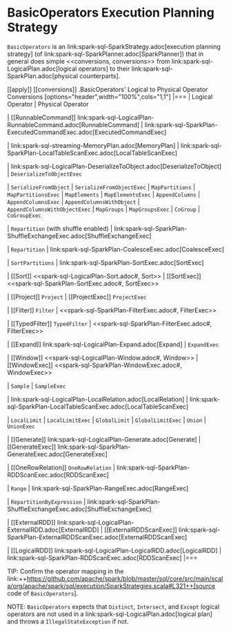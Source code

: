 # BasicOperators Execution Planning Strategy

`BasicOperators` is an link:spark-sql-SparkStrategy.adoc[execution planning strategy] (of link:spark-sql-SparkPlanner.adoc[SparkPlanner]) that in general does simple <<conversions, conversions>> from link:spark-sql-LogicalPlan.adoc[logical operators] to their link:spark-sql-SparkPlan.adoc[physical counterparts].

[[apply]]
[[conversions]]
.BasicOperators' Logical to Physical Operator Conversions
[options="header",width="100%",cols="1,1"]
|===
| Logical Operator
| Physical Operator

| [[RunnableCommand]] link:spark-sql-LogicalPlan-RunnableCommand.adoc[RunnableCommand]
| link:spark-sql-SparkPlan-ExecutedCommandExec.adoc[ExecutedCommandExec]

| link:spark-sql-streaming-MemoryPlan.adoc[MemoryPlan]
| link:spark-sql-SparkPlan-LocalTableScanExec.adoc[LocalTableScanExec]

| link:spark-sql-LogicalPlan-DeserializeToObject.adoc[DeserializeToObject]
| `DeserializeToObjectExec`

| `SerializeFromObject` | `SerializeFromObjectExec`
| `MapPartitions` | `MapPartitionsExec`
| `MapElements` | `MapElementsExec`
| `AppendColumns` | `AppendColumnsExec`
| `AppendColumnsWithObject` | `AppendColumnsWithObjectExec`
| `MapGroups` | `MapGroupsExec`
| `CoGroup` | `CoGroupExec`

| `Repartition` (with shuffle enabled)
| link:spark-sql-SparkPlan-ShuffleExchangeExec.adoc[ShuffleExchangeExec]

| `Repartition`
| link:spark-sql-SparkPlan-CoalesceExec.adoc[CoalesceExec]

| `SortPartitions` | link:spark-sql-SparkPlan-SortExec.adoc[SortExec]

| [[Sort]] <<spark-sql-LogicalPlan-Sort.adoc#, Sort>>
| [[SortExec]] <<spark-sql-SparkPlan-SortExec.adoc#, SortExec>>

| [[Project]] `Project`
| [[ProjectExec]] `ProjectExec`

| [[Filter]] `Filter`
| <<spark-sql-SparkPlan-FilterExec.adoc#, FilterExec>>

| [[TypedFilter]] `TypedFilter`
| <<spark-sql-SparkPlan-FilterExec.adoc#, FilterExec>>

| [[Expand]] link:spark-sql-LogicalPlan-Expand.adoc[Expand]
| `ExpandExec`

| [[Window]] <<spark-sql-LogicalPlan-Window.adoc#, Window>>
| [[WindowExec]] <<spark-sql-SparkPlan-WindowExec.adoc#, WindowExec>>

| `Sample`
| `SampleExec`

| link:spark-sql-LogicalPlan-LocalRelation.adoc[LocalRelation]
| link:spark-sql-SparkPlan-LocalTableScanExec.adoc[LocalTableScanExec]

| `LocalLimit` | `LocalLimitExec`
| `GlobalLimit` | `GlobalLimitExec`
| `Union` | `UnionExec`

| [[Generate]] link:spark-sql-LogicalPlan-Generate.adoc[Generate]
| [[GenerateExec]] link:spark-sql-SparkPlan-GenerateExec.adoc[GenerateExec]

| [[OneRowRelation]] `OneRowRelation`
| link:spark-sql-SparkPlan-RDDScanExec.adoc[RDDScanExec]

| `Range`
| link:spark-sql-SparkPlan-RangeExec.adoc[RangeExec]

| `RepartitionByExpression`
| link:spark-sql-SparkPlan-ShuffleExchangeExec.adoc[ShuffleExchangeExec]

| [[ExternalRDD]] link:spark-sql-LogicalPlan-ExternalRDD.adoc[ExternalRDD]
| [[ExternalRDDScanExec]] link:spark-sql-SparkPlan-ExternalRDDScanExec.adoc[ExternalRDDScanExec]

| [[LogicalRDD]] link:spark-sql-LogicalPlan-LogicalRDD.adoc[LogicalRDD]
| link:spark-sql-SparkPlan-RDDScanExec.adoc[RDDScanExec]
|===

TIP: Confirm the operator mapping in the link:++https://github.com/apache/spark/blob/master/sql/core/src/main/scala/org/apache/spark/sql/execution/SparkStrategies.scala#L321++[source code of `BasicOperators`].

NOTE: `BasicOperators` expects that `Distinct`, `Intersect`, and `Except` logical operators are not used in a link:spark-sql-LogicalPlan.adoc[logical plan] and throws a `IllegalStateException` if not.
